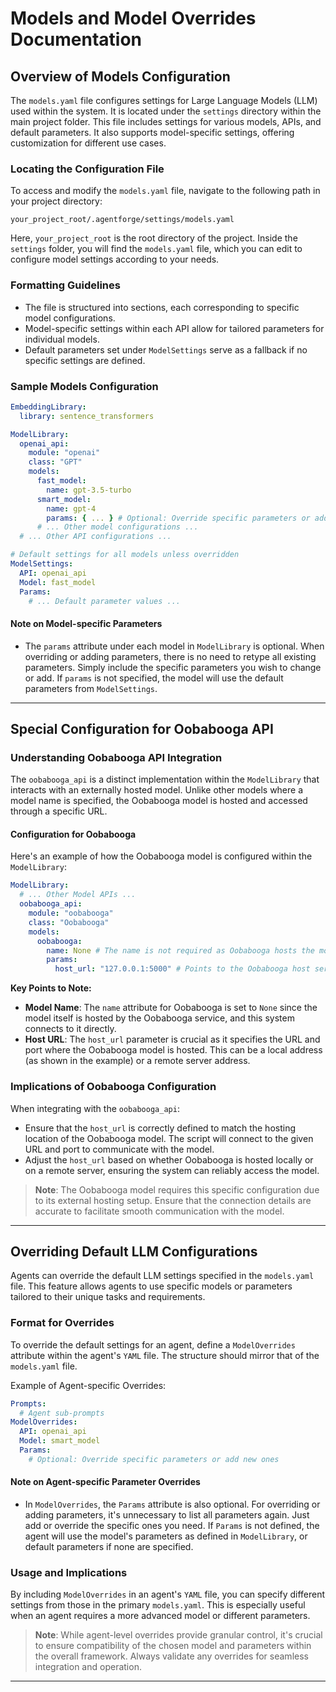 # **Models and Model Overrides Documentation**

## **Overview of Models Configuration**

The `models.yaml` file configures settings for Large Language Models (LLM) used within the system. It is located under the `settings` directory within the main project folder. This file includes settings for various models, APIs, and default parameters. It also supports model-specific settings, offering customization for different use cases.

### **Locating the Configuration File**

To access and modify the `models.yaml` file, navigate to the following path in your project directory:

```
your_project_root/.agentforge/settings/models.yaml
```

Here, `your_project_root` is the root directory of the project. Inside the `settings` folder, you will find the `models.yaml` file, which you can edit to configure model settings according to your needs.

### **Formatting Guidelines**

- The file is structured into sections, each corresponding to specific model configurations.
- Model-specific settings within each API allow for tailored parameters for individual models.
- Default parameters set under `ModelSettings` serve as a fallback if no specific settings are defined.

### **Sample Models Configuration**

```yaml
EmbeddingLibrary:
  library: sentence_transformers

ModelLibrary:
  openai_api:
    module: "openai"
    class: "GPT"
    models:      
      fast_model:
        name: gpt-3.5-turbo
      smart_model:
        name: gpt-4
        params: { ... } # Optional: Override specific parameters or add new ones
      # ... Other model configurations ...
  # ... Other API configurations ...

# Default settings for all models unless overridden
ModelSettings:
  API: openai_api
  Model: fast_model
  Params:
    # ... Default parameter values ...
```

#### **Note on Model-specific Parameters**
- The `params` attribute under each model in `ModelLibrary` is optional. When overriding or adding parameters, there is no need to retype all existing parameters. Simply include the specific parameters you wish to change or add. If `params` is not specified, the model will use the default parameters from `ModelSettings`.

---

## Special Configuration for Oobabooga API

### **Understanding Oobabooga API Integration**

The `oobabooga_api` is a distinct implementation within the `ModelLibrary` that interacts with an externally hosted model. Unlike other models where a model name is specified, the Oobabooga model is hosted and accessed through a specific URL.

#### **Configuration for Oobabooga**

Here's an example of how the Oobabooga model is configured within the `ModelLibrary`:

```yaml
ModelLibrary:
  # ... Other Model APIs ...
  oobabooga_api:
    module: "oobabooga"
    class: "Oobabooga"
    models:
      oobabooga:
        name: None # The name is not required as Oobabooga hosts the model
        params:
          host_url: "127.0.0.1:5000" # Points to the Oobabooga host server URL
```

**Key Points to Note:**

- **Model Name**: The `name` attribute for Oobabooga is set to `None` since the model itself is hosted by the Oobabooga service, and this system connects to it directly.
- **Host URL**: The `host_url` parameter is crucial as it specifies the URL and port where the Oobabooga model is hosted. This can be a local address (as shown in the example) or a remote server address.

### **Implications of Oobabooga Configuration**

When integrating with the `oobabooga_api`:

- Ensure that the `host_url` is correctly defined to match the hosting location of the Oobabooga model. The script will connect to the given URL and port to communicate with the model.
- Adjust the `host_url` based on whether Oobabooga is hosted locally or on a remote server, ensuring the system can reliably access the model.

> **Note**: The Oobabooga model requires this specific configuration due to its external hosting setup. Ensure that the connection details are accurate to facilitate smooth communication with the model.

---

## **Overriding Default LLM Configurations**

Agents can override the default LLM settings specified in the `models.yaml` file. This feature allows agents to use specific models or parameters tailored to their unique tasks and requirements.

### **Format for Overrides**

To override the default settings for an agent, define a `ModelOverrides` attribute within the agent's `YAML` file. The structure should mirror that of the `models.yaml` file.

Example of Agent-specific Overrides:

```yaml
Prompts: 
  # Agent sub-prompts
ModelOverrides:
  API: openai_api
  Model: smart_model
  Params:
    # Optional: Override specific parameters or add new ones
```

#### **Note on Agent-specific Parameter Overrides**
- In `ModelOverrides`, the `Params` attribute is also optional. For overriding or adding parameters, it's unnecessary to list all parameters again. Just add or override the specific ones you need. If `Params` is not defined, the agent will use the model's parameters as defined in `ModelLibrary`, or default parameters if none are specified.

### **Usage and Implications**

By including `ModelOverrides` in an agent's `YAML` file,
you can specify different settings from those in the primary `models.yaml`.
This is especially useful when an agent requires a more advanced model or different parameters.

> **Note**: While agent-level overrides provide granular control, it's crucial to ensure compatibility of the chosen model and parameters within the overall framework. Always validate any overrides for seamless integration and operation.

---
